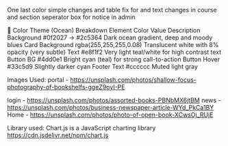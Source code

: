 One last color simple changes 
and table fix for 
and text changes in course 
and section seperator box for notice in admin

🎨 Color Theme (Ocean) Breakdown
Element	Color Value	Description
Background	#0f2027 → #2c5364	Dark ocean gradient, deep and moody blues
Card Background	rgba(255,255,255,0.08)	Translucent white with 8% opacity (very subtle)
Text	#e8f1f2	Very light teal/white for high contrast text
Button BG	#4dd0e1	Bright cyan (teal) for strong call-to-action
Button Hover	#33c5d9	Slightly darker cyan
Footer Text	#cccccc	Muted light gray

Images Used:
portal - https://unsplash.com/photos/shallow-focus-photography-of-bookshelfs-ggeZ9oyI-PE

login - https://unsplash.com/photos/assorted-books-PBNbMX6jtBM
news - https://unsplash.com/photos/business-newspaper-article-WYd_PkCa1BY
Home - https://unsplash.com/photos/photo-of-open-book-XCwsOj_RUjE

Library used:
Chart.js is a JavaScript charting library
https://cdn.jsdelivr.net/npm/chart.js


